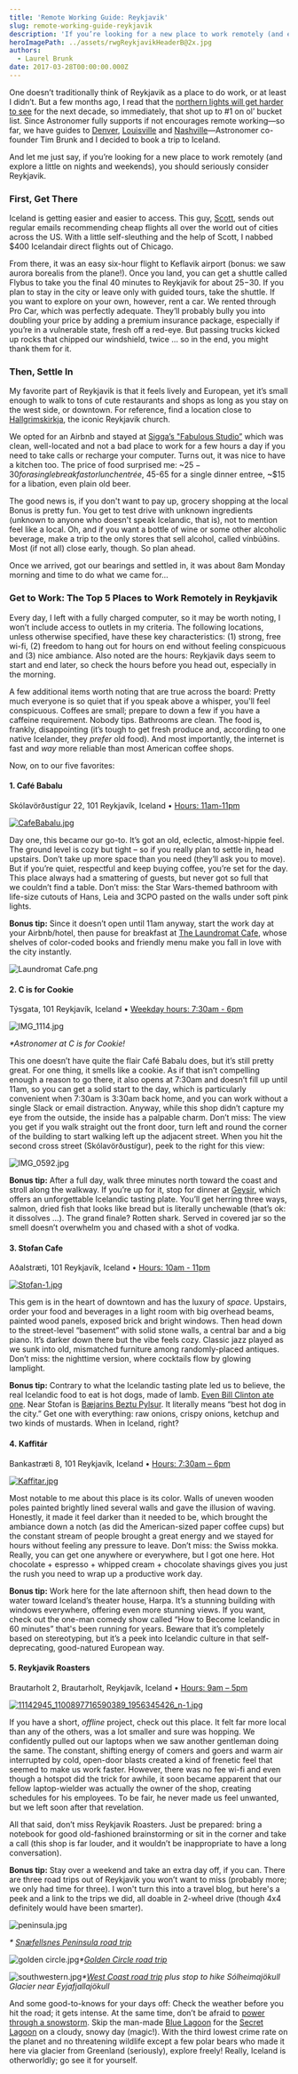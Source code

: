 ```yaml
---
title: 'Remote Working Guide: Reykjavik'
slug: remote-working-guide-reykjavik
description: 'If you’re looking for a new place to work remotely (and explore a little on nights and weekends), you should seriously consider Reykjavik.'
heroImagePath: ../assets/rwgReykjavikHeaderB@2x.jpg
authors:
  - Laurel Brunk
date: 2017-03-28T00:00:00.000Z
---
```


One doesn’t traditionally think of Reykjavik as a place to do work, or at least I didn’t. But a few months ago, I read that the [northern lights will get harder to see](https://www.travelandleisure.com/articles/northern-lights-fading) for the next decade, so immediately, that shot up to #1 on ol’ bucket list. Since Astronomer fully supports if not encourages remote working—so far, we have guides to [Denver](https://www.astronomer.io/blog/remote-working-guide-denver), [Louisville](https://www.astronomer.io/blog/remote-working-guide-louisville) and [Nashville](https://www.astronomer.io/blog/remote-working-guide-nashville)—Astronomer co-founder Tim Brunk and I decided to book a trip to Iceland.&nbsp;

And let me just say, if you’re looking for a new place to work remotely (and explore a little on nights and weekends), you should seriously consider Reykjavik.

### First, Get There

Iceland is getting easier and easier to access. This guy, [Scott](https://scottscheapflights.com/), sends out regular emails recommending cheap flights all over the world out of cities across the US. With a little self-sleuthing and the help of Scott, I nabbed $400 Icelandair direct flights out of Chicago.

From there, it was an easy six-hour&nbsp;flight to Keflavik airport (bonus: we saw aurora borealis from the plane!). Once you land, you can get a shuttle called Flybus to take you the final 40 minutes to Reykjavik for about $25-$30. If you plan to stay in the city or leave only with guided tours, take the shuttle. If you want to explore on your own, however, rent a car. We rented through Pro Car, which was perfectly adequate. They’ll probably bully you into doubling your price by adding a premium insurance package, especially if you’re in a vulnerable state, fresh off a red-eye. But passing trucks kicked up rocks that chipped our windshield, twice … so in the end, you might thank them for it.

### Then, Settle In

My favorite part of Reykjavik is that it feels lively and European, yet it’s small enough to walk to tons of cute restaurants and shops as long as you stay on the west side, or downtown. For reference, find a location close to [Hallgrimskirkja](https://www.visitreykjavik.is/hallgrimskirkja-church), the iconic Reykjavik church.

We opted for an Airbnb and stayed at [Sigga’s "Fabulous Studio”](https://www.airbnb.com/rooms/3263774) which was clean, well-located and not a bad place to work for a few hours a day if you need to take calls or recharge your computer. Turns out, it was nice to have a kitchen too. The price of food surprised me: ~$25-30 for a single breakfast or lunch entrée, ~$45-65 for a single dinner entree, ~$15 for a libation, even plain old beer.&nbsp;

The good news is, if you don't want to pay up, grocery shopping at the local Bonus is pretty fun. You get to test drive with unknown ingredients (unknown to anyone who doesn't speak Icelandic, that is), not to mention feel like a local. Oh, and if you want a bottle of wine or some other alcoholic beverage, make a&nbsp;trip to the only stores that sell alcohol, called vínbúðins. Most (if not all) close early, though. So plan ahead.&nbsp;

Once we arrived, got our bearings and settled in, it was about 8am Monday morning and&nbsp;time to do what we came for…

### Get to Work: The Top 5 Places to Work Remotely in Reykjavik

Every day, I left with a fully charged computer, so it may be worth noting, I won’t include access to outlets&nbsp;in my criteria. The following locations, unless otherwise specified, have these key characteristics: (1) strong, free wi-fi, (2) freedom to hang out for hours on end without feeling conspicuous and (3) nice ambiance. Also noted are the hours: Reykjavik days seem to start and end later, so check the hours before you head out, especially in the morning.

A few additional items worth noting that are true across the board: Pretty much everyone is so quiet that if you speak above a whisper, you'll feel conspicuous. Coffees are small; prepare to down a few if you have a caffeine requirement. Nobody tips. Bathrooms are clean. The food is, frankly, disappointing (it’s tough to get fresh produce and, according to one native Icelander, they _prefer_ old food). And most importantly, the internet is fast and _way_ more reliable than most American coffee shops.&nbsp;

Now, on to our&nbsp;five favorites:

#### 1. Café Babalu

Skólavörðustígur 22, 101 Reykjavík, Iceland • [Hours: 11am-11pm](https://sites.google.com/a/babalu.is/babalu/)

[![CafeBabalu.jpg](../assets/CafeBabalu.jpg)](https://www.iceland-travel.info/restaurant/best-of-reykjavik-2014-cafe/)

Day one, this became our go-to. It’s got an old, eclectic, almost-hippie feel. The ground level is cozy but tight – so if you really plan to settle in, head upstairs. Don’t take up more space than you need (they’ll ask you to move). But if you’re quiet, respectful and keep buying coffee, you’re set for the day. This place always had a smattering of guests, but never got so full that we&nbsp;couldn’t find a table. Don’t miss: the Star Wars-themed bathroom with life-size cutouts of Hans, Leia and 3CPO pasted on the walls under soft pink lights.

**Bonus tip:** Since it doesn’t open until 11am anyway, start the work day at your Airbnb/hotel, then pause for breakfast at [The Laundromat Cafe](https://www.thelaundromatcafe.com/en/home), whose shelves of color-coded books and friendly menu make you fall in love with the city instantly.

![Laundromat Cafe.png](../assets/LaundromatCafe.png "Laundromat Cafe.png")

#### 2. C is for Cookie

Týsgata, 101 Reykjavík, Iceland • [Weekday hours: 7:30am - 6pm](https://www.facebook.com/cookie.reykjavik)

 ![IMG_1114.jpg](../assets/IMG_1114.jpg)

_\*Astronomer at C is for Cookie!_

This one doesn’t have quite the flair Café Babalu does, but it’s still pretty great. For one thing, it smells like a cookie. As if that isn’t compelling enough a reason to go there, it also opens at 7:30am and doesn’t fill up until 11am, so you can get a solid start to the day, which is particularly convenient when 7:30am is 3:30am back home, and you can work without a single Slack or email distraction. Anyway, while this shop didn’t capture my eye from the outside, the inside has a palpable charm. Don’t miss: The view you get if you walk straight out the front door, turn left and round the corner of the building to start walking left up the adjacent street. When you hit the second cross street (Skólavörðustígur), peek to the right for this view:

![IMG_0592.jpg](../assets/IMG_0592.jpg)

**Bonus tip:** After a full day, walk three minutes north toward the coast and stroll along the walkway. If you’re up for it, stop for dinner at [Geysir](https://www.geysirbistro.is/), which offers an unforgettable Icelandic tasting plate. You’ll get herring three ways, salmon, dried fish that looks like bread but is literally unchewable (that’s ok: it dissolves …). The grand finale? Rotten shark. Served in covered jar so the smell doesn’t overwhelm you and chased with a shot of vodka.&nbsp;

#### 3. Stofan Cafe

Aðalstræti, 101 Reykjavík, Iceland • [Hours: 10am - 11pm](https://www.facebook.com/stofan.cafe/)

[![Stofan-1.jpg](../assets/Stofan-1.jpg)](https://www.iheartreykjavik.net/2017/01/my-top-five-cafes-in-reykjavik/)

This gem is in the heart of downtown and has the luxury of _space_. Upstairs, order your food and beverages in a light room with big overhead beams, painted wood panels, exposed brick and bright&nbsp;windows. Then head down to the street-level “basement” with solid stone walls, a central bar and a big piano. It’s darker down there but the vibe feels cozy. Classic jazz played as we sunk&nbsp;into old, mismatched furniture among randomly-placed antiques. Don’t miss: the nighttime version, where cocktails flow by glowing lamplight.

**Bonus tip:** Contrary to what the Icelandic tasting plate led us to believe, the real Icelandic food to eat is hot dogs, made of lamb. [Even Bill Clinton ate one](https://www.cntraveler.com/stories/2014-08-21/the-one-dish-to-eat-in-iceland). Near Stofan is [Bæjarins Beztu Pylsur](https://www.bbp.is/). It literally means “best hot dog in the city.” Get one with everything: raw onions, crispy onions, ketchup and two kinds of mustards. When in Iceland, right?

#### 4.&nbsp;Kaffitár

Bankastræti 8, 101 Reykjavík, Iceland • [Hours: 7:30am – 6pm](https://kaffitar.is/)

[![Kaffitar.jpg](../assets/Kaffitar.jpg)](https://www.restaurantguide.is/listing/kaffitar-safnahusid-hverfisgata/)

Most notable&nbsp;to me about this place is its color. Walls of uneven wooden poles painted brightly lined several walls and gave the illusion of waving. Honestly, it made it feel darker than it needed to be, which brought the ambiance down a notch (as did the American-sized paper coffee cups) but the constant stream of people brought a great energy and we stayed for hours without feeling any pressure to leave. Don’t miss: the Swiss mokka. Really, you can get one anywhere or everywhere, but I got one here. Hot chocolate + espresso + whipped cream + chocolate shavings gives you just the rush you need to wrap up a productive work day.

**Bonus tip:** Work here for the late afternoon shift, then head down to the water toward Iceland’s theater house, Harpa. It’s a stunning building with windows everywhere, offering even more stunning views. If you want, check out the one-man comedy show called “How to Become Icelandic in 60 minutes” that's been running for years. Beware that it’s completely based on stereotyping, but it’s a peek into Icelandic culture in that self-deprecating, good-natured European way.

#### 5. Reykjavik Roasters

Brautarholt 2, Brautarholt, Reykjavík, Iceland • [Hours: 9am – 5pm](https://reykjavikroasters.is/)

[![11142945_1100897716590389_1956345426_n-1.jpg](../assets/11142945_1100897716590389_1956345426_n-1.jpg)](https://reykjavikroasters.is/)

If you have a short, _offline_ project, check out this place. It felt far more local than any of the others, was a lot smaller and sure was hopping. We confidently pulled out our laptops when we saw another gentleman doing the same. The constant, shifting energy of comers and goers and warm air interrupted by cold, open-door blasts created a kind of frenetic feel that seemed to make us work faster. However, there was no fee wi-fi and even though a hotspot did the trick for awhile, it soon became apparent that our fellow laptop-wielder was actually the owner of the shop, creating schedules for his employees. To be fair, he never made us feel unwanted, but we left soon after that revelation.

All that said, don’t miss Reykjavik Roasters. Just be prepared: bring a notebook for good old-fashioned brainstorming or sit in the corner and take a call (this shop is far louder, and it wouldn’t be inappropriate to have a long conversation).&nbsp;

**Bonus tip:** Stay over a weekend and take an extra day off, if you can. There are three road trips out of Reykjavik you won’t want to miss (probably more; we only had time for three). I&nbsp;won't turn this into a travel blog,&nbsp;but here's a peek and a&nbsp;link to the trips we did, all doable in 2-wheel drive (though 4x4 definitely would have been smarter).&nbsp;

 ![peninsula.jpg](../assets/peninsula.jpg)

_\* [Snæfellsnes Peninsula road trip](https://bit.ly/2o1M2Sm)_

![golden circle.jpg](../assets/goldencircle.jpg)_\*[Golden Circle road trip](https://bit.ly/2nwadqY)_

![southwestern.jpg](../assets/southwestern.jpg)_\*[West Coast road trip](https://bit.ly/2nef2CU) plus stop to hike Sólheimajökull Glacier near Eyjafjallajökull_&nbsp;

And some good-to-knows for your days off: Check the weather before you hit the road; it gets intense. At the same time, don’t be afraid to [power through a snowstorm](https://www.weathergamut.com/2016/06/10/if-you-dont-like-the-weather-in-iceland-just-wait-five-minutes/). Skip the man-made [Blue Lagoon](https://www.bluelagoon.com/) for the [Secret Lagoon](https://secretlagoon.is/) on a cloudy, snowy day (magic!). With the third lowest crime rate on the planet and no threatening wildlife except a few polar bears who made it here via glacier from Greenland (seriously), explore freely! Really,&nbsp;Iceland is otherworldly; go see it for yourself.

